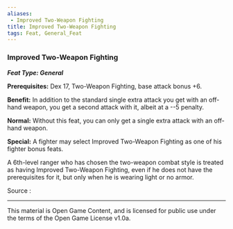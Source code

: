 ```yaml
---
aliases:
 - Improved Two-Weapon Fighting
title: Improved Two-Weapon Fighting
tags: Feat, General_Feat
---
```

### Improved Two-Weapon Fighting 
***Feat Type: General***

**Prerequisites:** Dex 17, Two-Weapon Fighting, base attack bonus +6.

**Benefit:** In addition to the standard single extra attack you get
with an off-hand weapon, you get a second attack with it, albeit at a
--5 penalty.

**Normal:** Without this feat, you can only get a single extra attack
with an off-hand weapon.

**Special:** A fighter may select Improved Two-Weapon Fighting as one of
his fighter bonus feats.

A 6th-level ranger who has chosen the two-weapon combat style is treated
as having Improved Two-Weapon Fighting, even if he does not have the
prerequisites for it, but only when he is wearing light or no armor.


Source :

---

This material is Open Game Content, and is licensed for public use under the terms of the Open Game License v1.0a.
